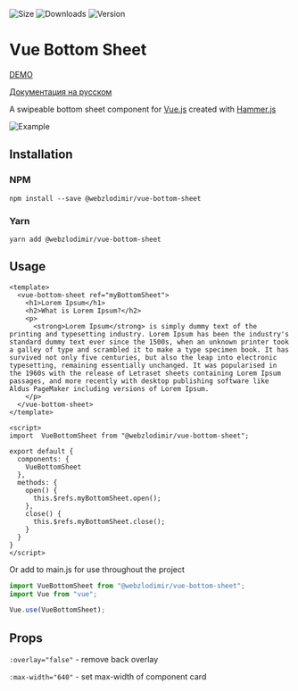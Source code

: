 ![Size](https://img.shields.io/bundlephobia/minzip/@webzlodimir/vue-bottom-sheet)
![Downloads](https://img.shields.io/npm/dt/@webzlodimir/vue-bottom-sheet)
![Version](https://img.shields.io/npm/v/@webzlodimir/vue-bottom-sheet)
# Vue Bottom Sheet 

[DEMO](https://webzlodimir.github.io/vue-bottom-sheet-demo/) 

[Документация на русском](https://github.com/webzlodimir/vue-bottom-sheet/blob/master/README_RU.MD)

A swipeable bottom sheet component for [Vue.js](https://vuejs.org/) created with [Hammer.js](https://hammerjs.github.io/)

![Example](https://anyprinter.ru/example.gif)

## Installation

### NPM

`npm install --save @webzlodimir/vue-bottom-sheet`

### Yarn

`yarn add @webzlodimir/vue-bottom-sheet`

## Usage

```vue
<template>
  <vue-bottom-sheet ref="myBottomSheet">
    <h1>Lorem Ipsum</h1>
    <h2>What is Lorem Ipsum?</h2>
    <p>
      <strong>Lorem Ipsum</strong> is simply dummy text of the printing and typesetting industry. Lorem Ipsum has been the industry's standard dummy text ever since the 1500s, when an unknown printer took a galley of type and scrambled it to make a type specimen book. It has survived not only five centuries, but also the leap into electronic typesetting, remaining essentially unchanged. It was popularised in the 1960s with the release of Letraset sheets containing Lorem Ipsum passages, and more recently with desktop publishing software like Aldus PageMaker including versions of Lorem Ipsum.
    </p>
  </vue-bottom-sheet>
</template>

<script>
import  VueBottomSheet from "@webzlodimir/vue-bottom-sheet";

export default {
  components: {
    VueBottomSheet
  },
  methods: {
    open() {
      this.$refs.myBottomSheet.open();
    },
    close() {
      this.$refs.myBottomSheet.close();
    }
  }
}
</script>
```

Or add to main.js for use throughout the project
```js
import VueBottomSheet from "@webzlodimir/vue-bottom-sheet";
import Vue from "vue";

Vue.use(VueBottomSheet);
```

## Props

`:overlay="false"` - remove back overlay

`:max-width="640"` - set max-width of component card
